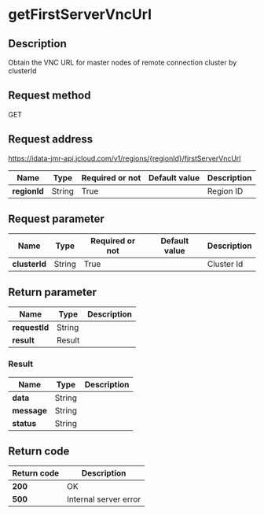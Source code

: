 # getFirstServerVncUrl


## Description
Obtain the VNC URL for master nodes of remote connection cluster by clusterId

## Request method
GET

## Request address
https://idata-jmr-api.jcloud.com/v1/regions/{regionId}/firstServerVncUrl

|Name|Type|Required or not|Default value|Description|
|---|---|---|---|---|
|**regionId**|String|True||Region ID|

## Request parameter
|Name|Type|Required or not|Default value|Description|
|---|---|---|---|---|
|**clusterId**|String|True||Cluster Id|


## Return parameter
|Name|Type|Description|
|---|---|---|
|**requestId**|String||
|**result**|Result||


### Result
|Name|Type|Description|
|---|---|---|
|**data**|String||
|**message**|String||
|**status**|String||

## Return code
|Return code|Description|
|---|---|
|**200**|OK|
|**500**|Internal server error|
